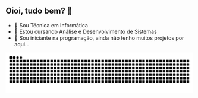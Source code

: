 ## Oioi, tudo bem? 🌼
- 🤩 Sou Técnica em Informática
- 💟 Estou cursando Análise e Desenvolvimento de Sistemas
- 👾 Sou iniciante na programação, ainda não tenho muitos projetos por aqui...

<picture align="center">
  <source media="(prefers-color-scheme: dark)" srcset="https://raw.githubusercontent.com/HavilahSantosP/HavilahSantosP/output/github-contribution-grid-snake-dark.svg">
  <source media="(prefers-color-scheme: light)" srcset="https://raw.githubusercontent.com/HavilahSantosP/HavilahSantosP/output/github-contribution-grid-snake-dark.svg">
  <img align="center" alt="github contribution grid snake animation" src="https://raw.githubusercontent.com/HavilahSantosP/HavilahSantosP/output/github-contribution-grid-snake.svg">
</picture>
